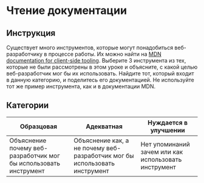 # Чтение документации

## Инструкция

Существует много инструментов, которые могут понадобиться веб-разработчику в процессе работы. Их можно найти на [MDN documentation for client-side tooling](https://developer.mozilla.org/en-US/docs/Learn/Tools_and_testing/Understanding_client-side_tools/Overview). Выберите 3 инструмента из тех, которые не были рассмотрены в этом уроке и объясните, с какой целью веб-разработчик мог бы их использовать. Найдите тот, который входит в данную категорию, и поделитесь его документацией. Не используйте тот же пример инструмента, как и в документации MDN.

## Категории

| Образцовая                                                       | Адекватная                                                                 | Нуждается в улучшении                                |
| ---------------------------------------------------------------- | -------------------------------------------------------------------------- | ---------------------------------------------------- |
| Объяснение почему веб-разработчик мог бы использовать инструмент | Объяснение как, а не почему веб-разработчик мог бы использовать инструмент | Нет упоминаний зачем или как использовать инструмент |

